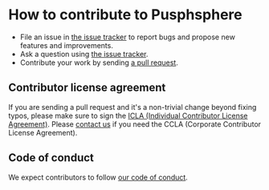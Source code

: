 # How to contribute to Pusphsphere

- File an issue in [the issue tracker](https://github.com/line/pushsphere/issues)
  to report bugs and propose new features and improvements.
- Ask a question using [the issue tracker](https://github.com/line/pushsphere/issues).
- Contribute your work by sending [a pull request](https://github.com/line/pushsphere/pulls).

## Contributor license agreement

If you are sending a pull request and it's a non-trivial change beyond fixing
typos, please make sure to sign the [ICLA (Individual Contributor License Agreement)](https://cla-assistant.io/line/pushsphere).
Please [contact us](mailto:dl_oss_dev@linecorp.com) if you need the CCLA (Corporate Contributor License Agreement).

## Code of conduct

We expect contributors to follow [our code of conduct](./CODE_OF_CONDUCT.md).
